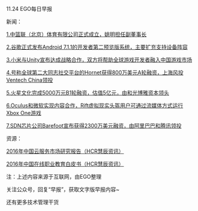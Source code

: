 11.24 EGO每日早报

新闻：

[1.中篮联（北京）体育有限公司正式成立，姚明担任副董事长](http://36kr.com/p/5057187.html?ktm_source=feed)

[2.谷歌正式发布Android 7.1.1的开发者第二预览版系统，主要扩充支持设备阵容](http://news.cnblogs.com/n/557641/)

[3.小米与Unity宣布达成战略合作，双方将帮助全球游戏开发者融入中国游戏市场](http://news.cnblogs.com/n/557607/)

[4.号称全球第二大同志社交平台的Hornet获得800万美元A轮融资，上海风投Ventech China领投](http://36kr.com/p/5057222.html?ktm_source=feed)

[5.火星文化完成5000万元B1轮融资，估值5亿元，由和光博雅资本领头](http://36kr.com/p/5057241.html?ktm_source=feed)

[6.Oculus和微软实现内容合作，Rift虚拟现实头盔用户可通过流媒体方式运行Xbox One游戏](http://tech.qq.com/a/20161123/006880.htm)

[7.SDN芯片公司Barefoot宣布获得2300万美元融资，由阿里巴巴和腾讯领投](http://36kr.com/p/5057262.html?ktm_source=feed)

资源：

[2016年中国云服务市场研究报告（HCR慧辰资讯）](http://www.hcr.com.cn/content/details19_3176.html)

[2016年中国在线职业教育白皮书（HCR慧辰资讯）](http://www.hcr.com.cn/content/details19_3177.html)

注：上述内容来源于互联网，由EGO整理

关注公众号，回复“早报”，获取文字版早报内容~

还有更多技术管理干货
